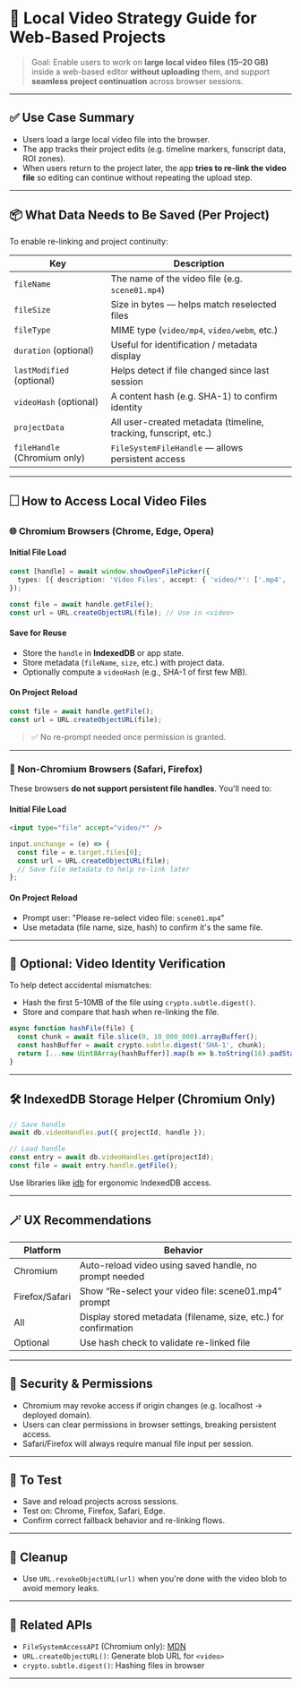 # 📌 Local Video Strategy Guide for Web-Based Projects

> Goal: Enable users to work on **large local video files (15–20 GB)** inside a web-based editor **without uploading** them, and support **seamless project continuation** across browser sessions.

---

## ✅ Use Case Summary

- Users load a large local video file into the browser.
- The app tracks their project edits (e.g. timeline markers, funscript data, ROI zones).
- When users return to the project later, the app **tries to re-link the video file** so editing can continue without repeating the upload step.

---

## 📦 What Data Needs to Be Saved (Per Project)

To enable re-linking and project continuity:

| Key                          | Description                                                     |
| ---------------------------- | --------------------------------------------------------------- |
| `fileName`                   | The name of the video file (e.g. `scene01.mp4`)                 |
| `fileSize`                   | Size in bytes — helps match reselected files                    |
| `fileType`                   | MIME type (`video/mp4`, `video/webm`, etc.)                     |
| `duration` (optional)        | Useful for identification / metadata display                    |
| `lastModified` (optional)    | Helps detect if file changed since last session                 |
| `videoHash` (optional)       | A content hash (e.g. SHA-1) to confirm identity                 |
| `projectData`                | All user-created metadata (timeline, tracking, funscript, etc.) |
| `fileHandle` (Chromium only) | `FileSystemFileHandle` — allows persistent access               |

---

## 🗌 How to Access Local Video Files

### 🌐 Chromium Browsers (Chrome, Edge, Opera)

#### Initial File Load

```ts
const [handle] = await window.showOpenFilePicker({
  types: [{ description: 'Video Files', accept: { 'video/*': ['.mp4', '.webm', '.mov'] } }]
});

const file = await handle.getFile();
const url = URL.createObjectURL(file); // Use in <video>
```

#### Save for Reuse

- Store the `handle` in **IndexedDB** or app state.
- Store metadata (`fileName`, `size`, etc.) with project data.
- Optionally compute a `videoHash` (e.g., SHA-1 of first few MB).

#### On Project Reload

```ts
const file = await handle.getFile();
const url = URL.createObjectURL(file);
```

> ✅ No re-prompt needed once permission is granted.

---

### 🦊 Non-Chromium Browsers (Safari, Firefox)

These browsers **do not support persistent file handles**. You'll need to:

#### Initial File Load

```html
<input type="file" accept="video/*" />
```

```ts
input.onchange = (e) => {
  const file = e.target.files[0];
  const url = URL.createObjectURL(file);
  // Save file metadata to help re-link later
};
```

#### On Project Reload

- Prompt user: "Please re-select video file: `scene01.mp4`"
- Use metadata (file name, size, hash) to confirm it's the same file.

---

## 🧠 Optional: Video Identity Verification

To help detect accidental mismatches:

- Hash the first 5–10MB of the file using `crypto.subtle.digest()`.
- Store and compare that hash when re-linking the file.

```ts
async function hashFile(file) {
  const chunk = await file.slice(0, 10_000_000).arrayBuffer();
  const hashBuffer = await crypto.subtle.digest('SHA-1', chunk);
  return [...new Uint8Array(hashBuffer)].map(b => b.toString(16).padStart(2, '0')).join('');
}
```

---

## 🛠️ IndexedDB Storage Helper (Chromium Only)

```ts
// Save handle
await db.videoHandles.put({ projectId, handle });

// Load handle
const entry = await db.videoHandles.get(projectId);
const file = await entry.handle.getFile();
```

Use libraries like [idb](https://github.com/jakearchibald/idb) for ergonomic IndexedDB access.

---

## 🪄 UX Recommendations

| Platform       | Behavior                                                        |
| -------------- | --------------------------------------------------------------- |
| Chromium       | Auto-reload video using saved handle, no prompt needed          |
| Firefox/Safari | Show “Re-select your video file: scene01.mp4” prompt            |
| All            | Display stored metadata (filename, size, etc.) for confirmation |
| Optional       | Use hash check to validate re-linked file                       |

---

## 🔐 Security & Permissions

- Chromium may revoke access if origin changes (e.g. localhost → deployed domain).
- Users can clear permissions in browser settings, breaking persistent access.
- Safari/Firefox will always require manual file input per session.

---

## 🔮 To Test

- Save and reload projects across sessions.
- Test on: Chrome, Firefox, Safari, Edge.
- Confirm correct fallback behavior and re-linking flows.

---

## 🧼 Cleanup

- Use `URL.revokeObjectURL(url)` when you're done with the video blob to avoid memory leaks.

---

## 🧹 Related APIs

- `FileSystemAccessAPI` (Chromium only): [MDN](https://developer.mozilla.org/en-US/docs/Web/API/File_System_Access_API)
- `URL.createObjectURL()`: Generate blob URL for `<video>`
- `crypto.subtle.digest()`: Hashing files in browser

---

